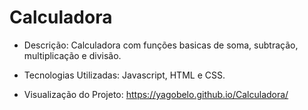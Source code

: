 # Calculadora

- Descrição: Calculadora com funções basicas de soma, subtração, multiplicação e divisão.
  
- Tecnologias Utilizadas: Javascript, HTML e CSS.

- Visualização do Projeto: https://yagobelo.github.io/Calculadora/

